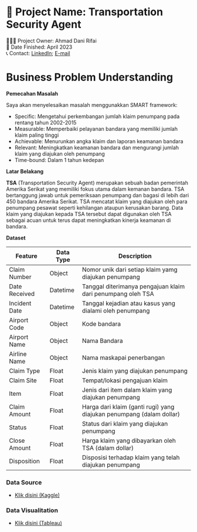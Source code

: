 # 🚩 Project Name: Transportation Security Agent

🙋🏻‍♂️ Project Owner: Ahmad Dani Rifai  
🏁 Date Finished: April 2023  
📞 Contact: [LinkedIn](https://www.linkedin.com/in/ahmad-dhani-0b8b6a22b/); [E-mail](adhani866@gmail.com)

# **Business Problem Understanding**

**Pemecahan Masalah**

Saya akan menyelesaikan masalah menggunakkan SMART framework:

- Specific: Mengetahui perkembangan jumlah klaim penumpang pada rentang tahun 2002-2015
- Measurable: Memperbaiki pelayanan bandara yang memiliki jumlah klaim paling tinggi
- Achievable: Menurunkan angka klaim dan laporan keamanan bandara
- Relevant: Meningkatkan keamanan bandara dan mengurangi jumlah klaim yang diajukan oleh penumpang
- Time-bound: Dalam 1 tahun kedepan

**Latar Belakang**

**TSA** (Transportation Security Agent) merupakan sebuah badan pemerintah Amerika Serikat yang memiliki fokus utama dalam kemanan bandara. TSA bertanggung jawab untuk pemeriksaan penumpang dan bagasi di lebih dari 450 bandara Amerika Serikat. TSA mencatat klaim yang diajukan oleh para penumpang pesawat seperti kehilangan ataupun kerusakan barang. Data klaim yang diajukan kepada TSA tersebut dapat digunakan oleh TSA sebagai acuan untuk terus dapat meningkatkan kinerja keamanan di bandara.

**Dataset**

| **Feature**   | **Data Type** | **Description**                                                      |
| ------------- | ------------- | -------------------------------------------------------------------- |
| Claim Number  | Object        | Nomor unik dari setiap klaim yamg diajukan penumpang                 |
| Date Received | Datetime      | Tanggal diterimanya pengajuan klaim dari penumpang oleh TSA          |
| Incident Date | Datetime      | Tanggal kejadian atau kasus yang dialami oleh penumpang              |
| Airport Code  | Object        | Kode bandara                                                         |
| Airport Name  | Object        | Nama Bandara                                                         |
| Airline Name  | Object        | Nama maskapai penerbangan                                            |
| Claim Type    | Float         | Jenis klaim yang diajukan penumpang                                  |
| Claim Site    | Float         | Tempat/lokasi pengajuan klaim                                        |
| Item          | Float         | Jenis dari item dalam klaim yang diajukan penumpang                  |
| Claim Amount  | Float         | Harga dari klaim (ganti rugi) yang diajukan penumpang (dalam dollar) |
| Status        | Float         | Status dari klaim yang diajukan penumpang                            |
| Close Amount  | Float         | Harga klaim yang dibayarkan oleh TSA (dalam dollar)                  |
| Disposition   | Float         | Disposisi terhadap klaim yang telah diajukan penumpang               |

### **Data Source**

- [Klik disini (Kaggle)](https://www.kaggle.com/datasets/terminal-security-agency/tsa-claims-database)

### **Data Visualitation**

- [Klik disini (Tableau)](https://public.tableau.com/app/profile/ahmad.dani.rifai/viz/TSAClaim_17175983116520/TSA)
